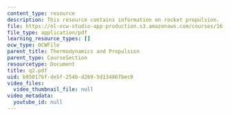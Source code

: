 ```yaml
---
content_type: resource
description: This resource contains information on rocket propulsion.
file: https://ol-ocw-studio-app-production.s3.amazonaws.com/courses/16-01-unified-engineering-i-ii-iii-iv-fall-2005-spring-2006/b950176fde5f254bd2695d134867bec0_q2.pdf
file_type: application/pdf
learning_resource_types: []
ocw_type: OCWFile
parent_title: Thermodynamics and Propulsion
parent_type: CourseSection
resourcetype: Document
title: q2.pdf
uid: b950176f-de5f-254b-d269-5d134867bec0
video_files:
  video_thumbnail_file: null
video_metadata:
  youtube_id: null
---
```

